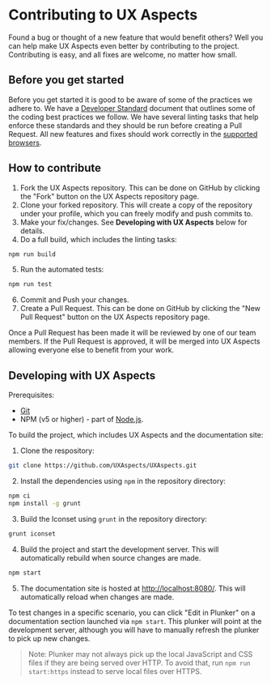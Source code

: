 # Contributing to UX Aspects

Found a bug or thought of a new feature that would benefit others? Well you can help make UX Aspects even better by contributing to the project.
Contributing is easy, and all fixes are welcome, no matter how small.

## Before you get started

Before you get started it is good to be aware of some of the practices we adhere to. We have a [Developer Standard](https://github.com/UXAspects/UXAspects/blob/develop/guides/developer-standard.md) document that outlines some of the coding best practices we follow. We have several linting tasks that help enforce these standards and they should be run before creating a Pull Request. All new features and fixes should work correctly in the [supported browsers](https://uxaspects.github.io/UXAspects/#/features).

## How to contribute

1. Fork the UX Aspects repository. This can be done on GitHub by clicking the "Fork" button on the UX Aspects repository page.
2. Clone your forked repository. This will create a copy of the repository under your profile, which you can freely modify and push commits to.
3. Make your fix/changes. See **Developing with UX Aspects** below for details.
4. Do a full build, which includes the linting tasks:
```bash
npm run build
```
5. Run the automated tests:
```bash
npm run test
```
6. Commit and Push your changes.
7. Create a Pull Request. This can be done on GitHub by clicking the "New Pull Request" button on the UX Aspects repository page.

Once a Pull Request has been made it will be reviewed by one of our team members. If the Pull Request is approved, it will be merged into UX Aspects allowing everyone else to benefit from your work.

## Developing with UX Aspects

Prerequisites:
* [Git](https://git-scm.com/)
* NPM (v5 or higher) - part of [Node.js](https://nodejs.org/).

To build the project, which includes UX Aspects and the documentation site:

1. Clone the respository:
```bash
git clone https://github.com/UXAspects/UXAspects.git
```
2. Install the dependencies using `npm` in the repository directory:
```bash
npm ci
npm install -g grunt
```
3. Build the Iconset using `grunt` in the repository directory:
```bash
grunt iconset
```
4. Build the project and start the development server. This will automatically rebuild when source changes are made.
```bash
npm start
```
5. The documentation site is hosted at [http://localhost:8080/](http://localhost:8080/). This will automatically reload when changes are made.

To test changes in a specific scenario, you can click "Edit in Plunker" on a documentation section launched via `npm start`. This plunker will point at the development server, although you will have to manually refresh the plunker to pick up new changes.

> Note: Plunker may not always pick up the local JavaScript and CSS files if they are being served over HTTP. To avoid that, run `npm run start:https` instead to serve local files over HTTPS.
